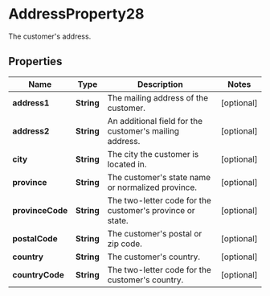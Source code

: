 

# AddressProperty28

The customer's address.

## Properties

| Name | Type | Description | Notes |
|------------ | ------------- | ------------- | -------------|
|**address1** | **String** | The mailing address of the customer. |  [optional] |
|**address2** | **String** | An additional field for the customer&#39;s mailing address. |  [optional] |
|**city** | **String** | The city the customer is located in. |  [optional] |
|**province** | **String** | The customer&#39;s state name or normalized province. |  [optional] |
|**provinceCode** | **String** | The two-letter code for the customer&#39;s province or state. |  [optional] |
|**postalCode** | **String** | The customer&#39;s postal or zip code. |  [optional] |
|**country** | **String** | The customer&#39;s country. |  [optional] |
|**countryCode** | **String** | The two-letter code for the customer&#39;s country. |  [optional] |



